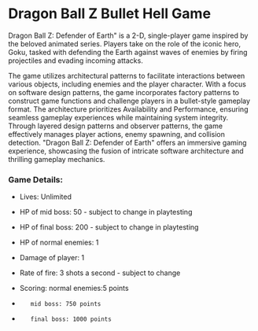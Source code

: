 # Dragon Ball Z Bullet Hell Game

Dragon Ball Z: Defender of Earth" is a 2-D, single-player game inspired by the beloved animated series. Players take on the role of the iconic hero, Goku, tasked with defending the Earth against waves of enemies by firing projectiles and evading incoming attacks. 

The game utilizes architectural patterns to facilitate interactions between various objects, including enemies and the player character. With a focus on software design patterns, the game incorporates factory patterns to construct game functions and challenge players in a bullet-style gameplay format. 
The architecture prioritizes Availability and Performance, ensuring seamless gameplay experiences while maintaining system integrity. Through layered design patterns and observer patterns, the game effectively manages player actions, enemy spawning, and collision detection. "Dragon Ball Z: Defender of Earth" offers an immersive gaming experience, showcasing the fusion of intricate software architecture and thrilling gameplay mechanics.

### Game Details:
- Lives: Unlimited
- HP of mid boss: 50 - subject to change in playtesting
- HP of final boss: 200 - subject to change in playtesting
- HP of normal enemies: 1
- Damage of player: 1
- Rate of fire: 3 shots a second - subject to change

- Scoring: normal enemies:5 points 
- 	     mid boss: 750 points
- 	     final boss: 1000 points
